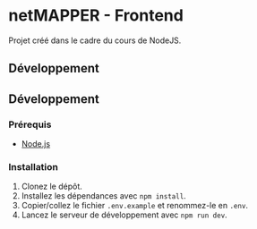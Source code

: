 # netMAPPER - Frontend

Projet créé dans le cadre du cours de NodeJS.

## Développement

## Développement

### Prérequis

- [Node.js](https://nodejs.org/en/download/current)

### Installation

1. Clonez le dépôt.
2. Installez les dépendances avec `npm install`.
3. Copier/collez le fichier `.env.example` et renommez-le en `.env`.
4. Lancez le serveur de développement avec `npm run dev`.
